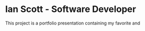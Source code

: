 # Ian Scott - Software Developer

This project is a portfolio presentation containing my favorite and 